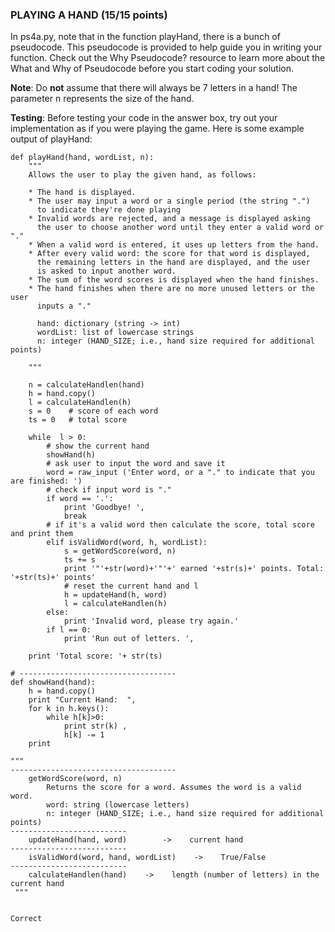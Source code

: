 ### PLAYING A HAND  (15/15 points)

In ps4a.py, note that in the function playHand, there is a bunch of pseudocode. This pseudocode is provided to help guide you in writing your function. Check out the Why Pseudocode? resource to learn more about the What and Why of Pseudocode before you start coding your solution.

**Note**: Do **not** assume that there will always be 7 letters in a hand! The parameter n represents the size of the hand.

**Testing**: Before testing your code in the answer box, try out your implementation as if you were playing the game. Here is some example output of playHand:

    def playHand(hand, wordList, n):
        """
        Allows the user to play the given hand, as follows:
    
        * The hand is displayed.
        * The user may input a word or a single period (the string ".") 
          to indicate they're done playing
        * Invalid words are rejected, and a message is displayed asking
          the user to choose another word until they enter a valid word or "."
        * When a valid word is entered, it uses up letters from the hand.
        * After every valid word: the score for that word is displayed,
          the remaining letters in the hand are displayed, and the user
          is asked to input another word.
        * The sum of the word scores is displayed when the hand finishes.
        * The hand finishes when there are no more unused letters or the user
          inputs a "."
    
          hand: dictionary (string -> int)
          wordList: list of lowercase strings
          n: integer (HAND_SIZE; i.e., hand size required for additional points)
          
        """
        
        n = calculateHandlen(hand)
        h = hand.copy()
        l = calculateHandlen(h)
        s = 0    # score of each word
        ts = 0   # total score
        
        while  l > 0:
            # show the current hand
            showHand(h)
            # ask user to input the word and save it
            word = raw_input ('Enter word, or a "." to indicate that you are finished: ')
            # check if input word is "."
            if word == '.':
                print 'Goodbye! ',
                break
            # if it's a valid word then calculate the score, total score and print them
            elif isValidWord(word, h, wordList):
                s = getWordScore(word, n)
                ts += s
                print '"'+str(word)+'"'+' earned '+str(s)+' points. Total: '+str(ts)+' points'
                # reset the current hand and l
                h = updateHand(h, word)
                l = calculateHandlen(h)
            else:
                print 'Invalid word, please try again.'
            if l == 0:
                print 'Run out of letters. ',
        
        print 'Total score: '+ str(ts)
    
    # -----------------------------------
    def showHand(hand):
        h = hand.copy()
        print "Current Hand:  ",
        for k in h.keys():
            while h[k]>0:
                print str(k) ,
                h[k] -= 1
        print        
        
    """
    -------------------------------------
        getWordScore(word, n)
            Returns the score for a word. Assumes the word is a valid word.
            word: string (lowercase letters) 
            n: integer (HAND_SIZE; i.e., hand size required for additional points)
    --------------------------        
        updateHand(hand, word)        ->    current hand
    --------------------------
        isValidWord(word, hand, wordList)    ->    True/False
    --------------------------    
        calculateHandlen(hand)    ->    length (number of letters) in the current hand
     """
    

	Correct